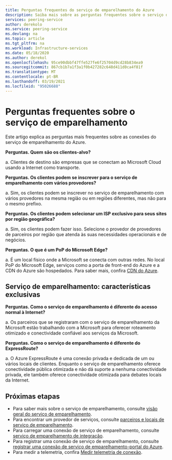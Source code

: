 ```yaml
---
title: Perguntas frequentes do serviço de emparelhamento do Azure
description: Saiba mais sobre as perguntas frequentes sobre o serviço de emparelhamento Microsoft Azure
services: peering-service
author: derekolo
ms.service: peering-service
ms.devlang: na
ms.topic: article
ms.tgt_pltfrm: na
ms.workload: Infrastructure-services
ms.date: 05/18/2020
ms.author: derekol
ms.openlocfilehash: 95ce90dbbf47ffe527fe6f25704d9cd28b834ea9
ms.sourcegitcommit: 867cb1b7a1f3a1f0b427282c648d411d0ca4f81f
ms.translationtype: MT
ms.contentlocale: pt-BR
ms.lasthandoff: 03/19/2021
ms.locfileid: "95026688"
---
```

# <a name="peering-service-faq"></a>Perguntas frequentes sobre o serviço de emparelhamento

Este artigo explica as perguntas mais frequentes sobre as conexões do serviço de emparelhamento do Azure.


**Perguntas. Quem são os clientes-alvo?**

a. Clientes de destino são empresas que se conectam ao Microsoft Cloud usando a Internet como transporte.

**Perguntas. Os clientes podem se inscrever para o serviço de emparelhamento com vários provedores?** 

a. Sim, os clientes podem se inscrever no serviço de emparelhamento com vários provedores na mesma região ou em regiões diferentes, mas não para o mesmo prefixo.

**Perguntas. Os clientes podem selecionar um ISP exclusivo para seus sites por região geográfica?**

a. Sim, os clientes podem fazer isso. Selecione o provedor de provedores de parceiros por região que atenda às suas necessidades operacionais e de negócios.

**Perguntas. O que é um PoP do Microsoft Edge?**

a. É um local físico onde a Microsoft se conecta com outras redes. No local PoP do Microsoft Edge, serviços como a porta de front-end do Azure e a CDN do Azure são hospedados. Para saber mais, confira [CDN do Azure](../cdn/cdn-features.md).

## <a name="peering-service-unique-characteristics"></a>Serviço de emparelhamento: características exclusivas

**Perguntas. Como o serviço de emparelhamento é diferente do acesso normal à Internet?**

a. Os parceiros que se registraram com o serviço de emparelhamento da Microsoft estão trabalhando com a Microsoft para oferecer roteamento otimizado e conectividade confiável aos serviços da Microsoft.  

**Perguntas. Como o serviço de emparelhamento é diferente do ExpressRoute?**

a. O Azure ExpressRoute é uma conexão privada e dedicada de um ou vários locais de clientes. Enquanto o serviço de emparelhamento oferece conectividade pública otimizada e não dá suporte a nenhuma conectividade privada, ele também oferece conectividade otimizada para debates locais da Internet.

## <a name="next-steps"></a>Próximas etapas

- Para saber mais sobre o serviço de emparelhamento, consulte [visão geral do serviço de emparelhamento](about.md).
- Para encontrar um provedor de serviços, consulte [parceiros e locais de serviço de emparelhamento](location-partners.md).
- Para carregar uma conexão de serviço de emparelhamento, consulte [serviço de emparelhamento de integração](onboarding-model.md).
- Para registrar uma conexão de serviço de emparelhamento, consulte [registrar uma conexão de serviço de emparelhamento-portal do Azure](azure-portal.md).
- Para medir a telemetria, confira [Medir telemetria de conexão](measure-connection-telemetry.md).